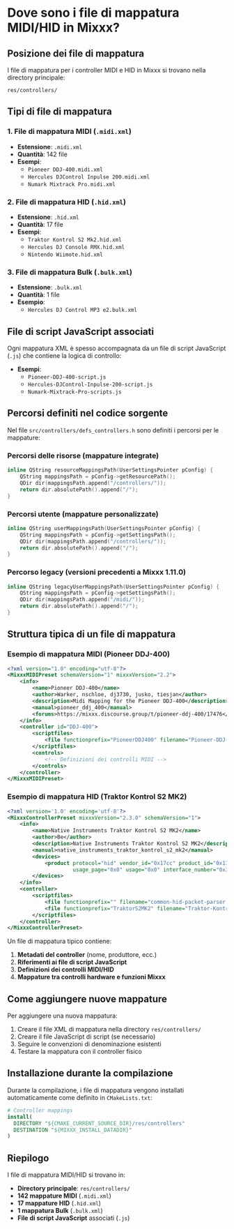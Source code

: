 # Dove sono i file di mappatura MIDI/HID in Mixxx?

## Posizione dei file di mappatura

I file di mappatura per i controller MIDI e HID in Mixxx si trovano nella directory principale:

```
res/controllers/
```

## Tipi di file di mappatura

### 1. File di mappatura MIDI (`.midi.xml`)
- **Estensione**: `.midi.xml`
- **Quantità**: 142 file
- **Esempi**:
  - `Pioneer DDJ-400.midi.xml`
  - `Hercules DJControl Inpulse 200.midi.xml`
  - `Numark Mixtrack Pro.midi.xml`

### 2. File di mappatura HID (`.hid.xml`)
- **Estensione**: `.hid.xml`
- **Quantità**: 17 file
- **Esempi**:
  - `Traktor Kontrol S2 Mk2.hid.xml`
  - `Hercules DJ Console RMX.hid.xml`
  - `Nintendo Wiimote.hid.xml`

### 3. File di mappatura Bulk (`.bulk.xml`)
- **Estensione**: `.bulk.xml`
- **Quantità**: 1 file
- **Esempio**:
  - `Hercules DJ Control MP3 e2.bulk.xml`

## File di script JavaScript associati

Ogni mappatura XML è spesso accompagnata da un file di script JavaScript (`.js`) che contiene la logica di controllo:

- **Esempi**:
  - `Pioneer-DDJ-400-script.js`
  - `Hercules-DJControl-Inpulse-200-script.js`
  - `Numark-Mixtrack-Pro-scripts.js`

## Percorsi definiti nel codice sorgente

Nel file `src/controllers/defs_controllers.h` sono definiti i percorsi per le mappature:

### Percorsi delle risorse (mappature integrate)
```cpp
inline QString resourceMappingsPath(UserSettingsPointer pConfig) {
    QString mappingsPath = pConfig->getResourcePath();
    QDir dir(mappingsPath.append("/controllers/"));
    return dir.absolutePath().append("/");
}
```

### Percorsi utente (mappature personalizzate)
```cpp
inline QString userMappingsPath(UserSettingsPointer pConfig) {
    QString mappingsPath = pConfig->getSettingsPath();
    QDir dir(mappingsPath.append("/controllers/"));
    return dir.absolutePath().append("/");
}
```

### Percorso legacy (versioni precedenti a Mixxx 1.11.0)
```cpp
inline QString legacyUserMappingsPath(UserSettingsPointer pConfig) {
    QString mappingsPath = pConfig->getSettingsPath();
    QDir dir(mappingsPath.append("/midi/"));
    return dir.absolutePath().append("/");
}
```

## Struttura tipica di un file di mappatura

### Esempio di mappatura MIDI (Pioneer DDJ-400)
```xml
<?xml version="1.0" encoding="utf-8"?>
<MixxxMIDIPreset schemaVersion="1" mixxxVersion="2.2">
    <info>
        <name>Pioneer DDJ-400</name>
        <author>Warker, nschloe, dj3730, jusko, tiesjan</author>
        <description>Midi Mapping for the Pioneer DDJ-400</description>
        <manual>pioneer_ddj_400</manual>
        <forums>https://mixxx.discourse.group/t/pioneer-ddj-400/17476</forums>
    </info>
    <controller id="DDJ-400">
        <scriptfiles>
            <file functionprefix="PioneerDDJ400" filename="Pioneer-DDJ-400-script.js"/>
        </scriptfiles>
        <controls>
            <!-- Definizioni dei controlli MIDI -->
        </controls>
    </controller>
</MixxxMIDIPreset>
```

### Esempio di mappatura HID (Traktor Kontrol S2 MK2)
```xml
<?xml version='1.0' encoding='utf-8'?>
<MixxxControllerPreset mixxxVersion="2.3.0" schemaVersion="1">
    <info>
        <name>Native Instruments Traktor Kontrol S2 MK2</name>
        <author>Be</author>
        <description>Native Instruments Traktor Kontrol S2 MK2</description>
        <manual>native_instruments_traktor_kontrol_s2_mk2</manual>
        <devices>
            <product protocol="hid" vendor_id="0x17cc" product_id="0x1320"
                     usage_page="0x0" usage="0x0" interface_number="0x3" />
        </devices>
    </info>
    <controller>
        <scriptfiles>
            <file functionprefix="" filename="common-hid-packet-parser.js"/>
            <file functionprefix="TraktorS2MK2" filename="Traktor-Kontrol-S2-MK2-hid-scripts.js"/>
        </scriptfiles>
    </controller>
</MixxxControllerPreset>
```

Un file di mappatura tipico contiene:

1. **Metadati del controller** (nome, produttore, ecc.)
2. **Riferimenti ai file di script JavaScript**
3. **Definizioni dei controlli MIDI/HID**
4. **Mappature tra controlli hardware e funzioni Mixxx**

## Come aggiungere nuove mappature

Per aggiungere una nuova mappatura:

1. Creare il file XML di mappatura nella directory `res/controllers/`
2. Creare il file JavaScript di script (se necessario)
3. Seguire le convenzioni di denominazione esistenti
4. Testare la mappatura con il controller fisico

## Installazione durante la compilazione

Durante la compilazione, i file di mappatura vengono installati automaticamente come definito in `CMakeLists.txt`:

```cmake
# Controller mappings
install(
  DIRECTORY "${CMAKE_CURRENT_SOURCE_DIR}/res/controllers"
  DESTINATION "${MIXXX_INSTALL_DATADIR}"
)
```

## Riepilogo

I file di mappatura MIDI/HID si trovano in:
- **Directory principale**: `res/controllers/`
- **142 mappature MIDI** (`.midi.xml`)
- **17 mappature HID** (`.hid.xml`)  
- **1 mappatura Bulk** (`.bulk.xml`)
- **File di script JavaScript** associati (`.js`)